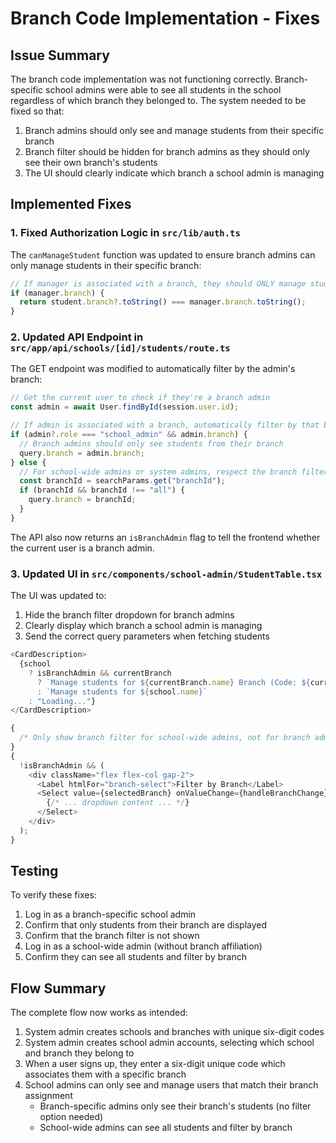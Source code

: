 # Branch Code Implementation - Fixes

## Issue Summary

The branch code implementation was not functioning correctly. Branch-specific school admins were able to see all students in the school regardless of which branch they belonged to. The system needed to be fixed so that:

1. Branch admins should only see and manage students from their specific branch
2. Branch filter should be hidden for branch admins as they should only see their own branch's students
3. The UI should clearly indicate which branch a school admin is managing

## Implemented Fixes

### 1. Fixed Authorization Logic in `src/lib/auth.ts`

The `canManageStudent` function was updated to ensure branch admins can only manage students in their specific branch:

```javascript
// If manager is associated with a branch, they should ONLY manage students in their branch
if (manager.branch) {
  return student.branch?.toString() === manager.branch.toString();
}
```

### 2. Updated API Endpoint in `src/app/api/schools/[id]/students/route.ts`

The GET endpoint was modified to automatically filter by the admin's branch:

```javascript
// Get the current user to check if they're a branch admin
const admin = await User.findById(session.user.id);

// If admin is associated with a branch, automatically filter by that branch
if (admin?.role === "school_admin" && admin.branch) {
  // Branch admins should only see students from their branch
  query.branch = admin.branch;
} else {
  // For school-wide admins or system admins, respect the branch filter if provided
  const branchId = searchParams.get("branchId");
  if (branchId && branchId !== "all") {
    query.branch = branchId;
  }
}
```

The API also now returns an `isBranchAdmin` flag to tell the frontend whether the current user is a branch admin.

### 3. Updated UI in `src/components/school-admin/StudentTable.tsx`

The UI was updated to:

1. Hide the branch filter dropdown for branch admins
2. Clearly display which branch a school admin is managing
3. Send the correct query parameters when fetching students

```javascript
<CardDescription>
  {school
    ? isBranchAdmin && currentBranch
      ? `Manage students for ${currentBranch.name} Branch (Code: ${currentBranch.registrationCode})`
      : `Manage students for ${school.name}`
    : "Loading..."}
</CardDescription>
```

```javascript
{
  /* Only show branch filter for school-wide admins, not for branch admins */
}
{
  !isBranchAdmin && (
    <div className="flex flex-col gap-2">
      <Label htmlFor="branch-select">Filter by Branch</Label>
      <Select value={selectedBranch} onValueChange={handleBranchChange}>
        {/* ... dropdown content ... */}
      </Select>
    </div>
  );
}
```

## Testing

To verify these fixes:

1. Log in as a branch-specific school admin
2. Confirm that only students from their branch are displayed
3. Confirm that the branch filter is not shown
4. Log in as a school-wide admin (without branch affiliation)
5. Confirm they can see all students and filter by branch

## Flow Summary

The complete flow now works as intended:

1. System admin creates schools and branches with unique six-digit codes
2. System admin creates school admin accounts, selecting which school and branch they belong to
3. When a user signs up, they enter a six-digit unique code which associates them with a specific branch
4. School admins can only see and manage users that match their branch assignment
   - Branch-specific admins only see their branch's students (no filter option needed)
   - School-wide admins can see all students and filter by branch
